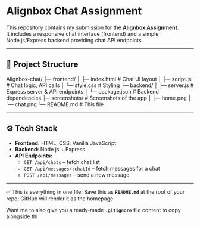 
# Alignbox Chat Assignment

This repository contains my submission for the **Alignbox Assignment**.  
It includes a responsive chat interface (frontend) and a simple Node.js/Express backend providing chat API endpoints.

---

## 📂 Project Structure
Alignbox-chat/
├─ frontend/
│ ├─ index.html # Chat UI layout
│ ├─ script.js # Chat logic, API calls
│ └─ style.css # Styling
├─ backend/
│ ├─ server.js # Express server & API endpoints
│ └─ package.json # Backend dependencies
├─ screenshots/ # Screenshots of the app
│ ├─ home.png
│ └─ chat.png
└─ README.md # This file

---

## ⚙️ Tech Stack
- **Frontend:** HTML, CSS, Vanilla JavaScript
- **Backend:** Node.js + Express
- **API Endpoints:**
  - `GET /api/chats` – fetch chat list
  - `GET /api/messages/:chatId` – fetch messages for a chat
  - `POST /api/messages` – send a new message

---

✅ This is everything in one file. Save this as **`README.md`** at the root of your repo; GitHub will render it as the homepage.  

Want me to also give you a ready-made **`.gitignore`** file content to copy alongside thi
